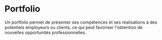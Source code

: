 # Portfolio
Un portfolio permet de présenter ses compétences et ses réalisations à des potentiels employeurs ou clients, ce qui peut favoriser l'obtention de nouvelles opportunités professionnelles.
